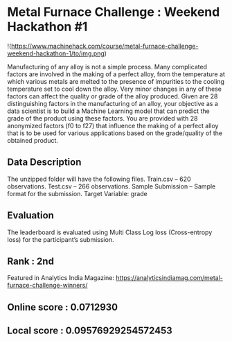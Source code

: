 # Metal Furnace Challenge : Weekend Hackathon #1

!(https://www.machinehack.com/course/metal-furnace-challenge-weekend-hackathon-1/to/img.png)

Manufacturing of any alloy is not a simple process. Many complicated factors are involved in the making of a perfect alloy, from the temperature at which various metals are melted to the presence of impurities to the cooling temperature set to cool down the alloy. Very minor changes in any of these factors can affect the quality or grade of the alloy produced.
Given are 28 distinguishing factors in the manufacturing of an alloy, your objective as a data scientist is to build a Machine Learning model that can predict the grade of the product using these factors.
You are provided with 28 anonymized factors (f0 to f27) that influence the making of a perfect alloy that is to be used for various applications based on the grade/quality of the obtained product.

## Data Description
The unzipped folder will have the following files.
Train.csv – 620 observations.
Test.csv – 266 observations.
Sample Submission – Sample format for the submission.
Target Variable: grade

## Evaluation
The leaderboard is evaluated using Multi Class Log loss (Cross-entropy loss) for the participant’s submission.

## Rank : 2nd
Featured in Analytics India Magazine: https://analyticsindiamag.com/metal-furnace-challenge-winners/

## Online score : 0.0712930

## Local score : 0.09576929254572453
